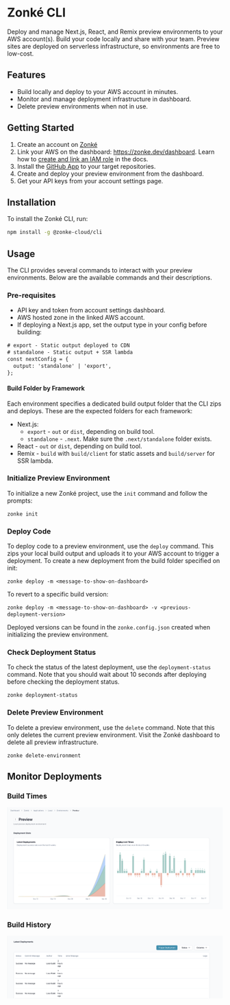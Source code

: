 # Zonké CLI

Deploy and manage Next.js, React, and Remix preview environments to your AWS account(s). Build your code locally and share with your team. Preview sites are deployed on serverless infrastructure, so environments are free to low-cost.

## Features
- Build locally and deploy to your AWS account in minutes.
- Monitor and manage deployment infrastructure in dashboard.
- Delete preview environments when not in use.

## Getting Started
1. Create an account on [Zonké](https://zonke.dev/)
2. Link your AWS on the dashboard: https://zonke.dev/dashboard. Learn how to [create and link an IAM role](https://docs.zonke.dev/guides/aws/create-iam-access-role) in the docs.
3. Install the [GitHub App](https://github.com/apps/zonke-connector) to your target repositories.
4. Create and deploy your preview environment from the dashboard.
5. Get your API keys from your account settings page.

## Installation
To install the Zonké CLI, run:

```sh
npm install -g @zonke-cloud/cli
```

## Usage
The CLI provides several commands to interact with your preview environments. Below are the available commands and their descriptions.

### Pre-requisites
- API key and token from account settings dashboard.
- AWS hosted zone in the linked AWS account.
- If deploying a Next.js app, set the output type in your config before building:
```
# export - Static output deployed to CDN
# standalone - Static output + SSR lambda
const nextConfig = {
  output: 'standalone' | 'export',
};
```

#### Build Folder by Framework
Each environment specifies a dedicated build output folder that the CLI zips and deploys. These are the expected folders for each framework:

- Next.js:
  - `export` - `out` or `dist`, depending on build tool.
  - `standalone` - `.next`. Make sure the `.next/standalone` folder exists.
- React - `out` or `dist`, depending on build tool.
- Remix - `build` with `build/client` for static assets and `build/server` for SSR lambda.

### Initialize Preview Environment
To initialize a new Zonké project, use the `init` command and follow the prompts:
```
zonke init
```

### Deploy Code
To deploy code to a preview environment, use the `deploy` command. This zips your local build output and uploads it to your AWS account to trigger a deployment. To create a new deployment from the build folder specified on init:
```
zonke deploy -m <message-to-show-on-dashboard>
```

To revert to a specific build version:
```
zonke deploy -m <message-to-show-on-dashboard> -v <previous-deployment-version>
```
Deployed versions can be found in the `zonke.config.json` created when initializing the preview environment.

### Check Deployment Status
To check the status of the latest deployment, use the `deployment-status` command. Note that you should wait about 10 seconds after deploying before checking the deployment status.
```
zonke deployment-status
```

### Delete Preview Environment
To delete a preview environment, use the `delete` command. Note that this only deletes the current preview environment. Visit the Zonké dashboard to delete all preview infrastructure.
```
zonke delete-environment
```

## Monitor Deployments
### Build Times
![View build stats on dashboard](https://raw.githubusercontent.com/zonke-inc/sdk-ts/refs/heads/main/assets/dashboard-build-stats.png)

### Build History
![View build history on dashboard](https://raw.githubusercontent.com/zonke-inc/sdk-ts/refs/heads/main/assets/dashboard-build-history.png)
